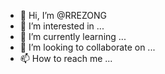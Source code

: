 - 👋 Hi, I’m @RREZONG
- 👀 I’m interested in ...
- 🌱 I’m currently learning ...
- 💞️ I’m looking to collaborate on ...
- 📫 How to reach me ...

<!---
RREZONG/RREZONG is a ✨ special ✨ repository because its `README.md` (this file) appears on your GitHub profile.
You can click the Preview link to take a look at your changes.
--->
